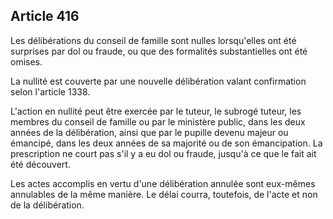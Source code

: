 Article 416
----
Les délibérations du conseil de famille sont nulles lorsqu'elles ont été
surprises par dol ou fraude, ou que des formalités substantielles ont été
omises.

La nullité est couverte par une nouvelle délibération valant confirmation selon
l'article 1338.

L'action en nullité peut être exercée par le tuteur, le subrogé tuteur, les
membres du conseil de famille ou par le ministère public, dans les deux années
de la délibération, ainsi que par le pupille devenu majeur ou émancipé, dans les
deux années de sa majorité ou de son émancipation. La prescription ne court pas
s'il y a eu dol ou fraude, jusqu'à ce que le fait ait été découvert.

Les actes accomplis en vertu d'une délibération annulée sont eux-mêmes
annulables de la même manière. Le délai courra, toutefois, de l'acte et non de
la délibération.
